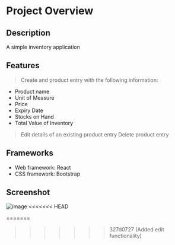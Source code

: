 # Project Overview

## Description
A simple inventory application

## Features
> Create and product entry with the following information:
  - Product name
  - Unit of Measure
  - Price
  - Expiry Date
  - Stocks on Hand
  - Total Value of Inventory
> Edit details of an existing product entry
> Delete product entry

## Frameworks
- Web framework: React
- CSS framework: Bootstrap

## Screenshot
![image](https://github.com/jsalejandria/inventory-portal/assets/114486659/a360d9a1-a81c-4513-88ae-10a673742418)
<<<<<<< HEAD

=======
>>>>>>> 327d0727 (Added edit functionality)
